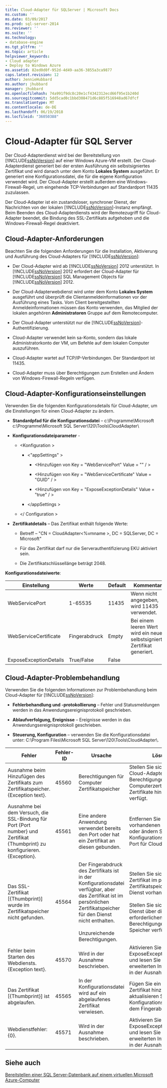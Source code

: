 ```yaml
---
title: Cloud-Adapter für SQLServer | Microsoft Docs
ms.custom: ''
ms.date: 03/09/2017
ms.prod: sql-server-2014
ms.reviewer: ''
ms.suite: ''
ms.technology:
- database-engine
ms.tgt_pltfrm: ''
ms.topic: article
helpviewer_keywords:
- Cloud adapter
- Deploy to Windows Azure
ms.assetid: 82ed0d0f-952d-4d49-aa36-3855a3ca9877
caps.latest.revision: 12
author: JennieHubbard
ms.author: jhubbard
manager: jhubbard
ms.openlocfilehash: 74a991f9dc8c20e1cf4342312ecd66f95e1b240d
ms.sourcegitcommit: 5dd5cad0c1bbd308471d6c885f516948ad67dfcf
ms.translationtype: MT
ms.contentlocale: de-DE
ms.lasthandoff: 06/19/2018
ms.locfileid: "36050388"
---
```

# <a name="cloud-adapter-for-sql-server"></a>Cloud-Adapter für SQL Server
  Der Cloud-Adapterdienst wird bei der Bereitstellung von [!INCLUDE[ssNoVersion](../includes/ssnoversion-md.md)] auf einer Windows Azure-VM erstellt. Der Cloud-Adapterdienst generiert bei der ersten Ausführung ein selbstsigniertes Zertifikat und wird danach unter dem Konto **Lokales System** ausgeführt. Er generiert eine Konfigurationsdatei, die für die eigene Konfiguration verwendet wird. Der Cloud-Adapter erstellt außerdem eine Windows-Firewall-Regel, um eingehende TCP-Verbindungen auf Standardport 11435 zuzulassen.  
  
 Der Cloud-Adapter ist ein zustandsloser, synchroner Dienst, der Nachrichten von der lokalen [!INCLUDE[ssNoVersion](../includes/ssnoversion-md.md)]-Instanz empfängt. Beim Beenden des Cloud-Adapterdiensts wird der Remotezugriff für Cloud-Adapter beendet, die Bindung des SSL-Zertifikats aufgehoben und die Windows-Firewall-Regel deaktiviert.  
  
## <a name="cloud-adapter-requirements"></a>Cloud-Adapter-Anforderungen  
 Beachten Sie die folgenden Anforderungen für die Installation, Aktivierung und Ausführung des Cloud-Adapters für [!INCLUDE[ssNoVersion](../includes/ssnoversion-md.md)]:  
  
-   Der Cloud-Adapter wird ab [!INCLUDE[ssNoVersion](../includes/ssnoversion-md.md)] 2012 unterstützt. In [!INCLUDE[ssNoVersion](../includes/ssnoversion-md.md)] 2012 erfordert der Cloud-Adapter für [!INCLUDE[ssNoVersion](../includes/ssnoversion-md.md)] SQL Management Objects für [!INCLUDE[ssNoVersion](../includes/ssnoversion-md.md)] 2012.  
  
-   Der Cloud-Adapterwebdienst wird unter dem Konto **Lokales System** ausgeführt und überprüft die Clientanmeldeinformationen vor der Ausführung eines Tasks. Vom Client bereitgestellten Anmeldeinformationen müssen das Konto verwenden, das Mitglied der lokalen angehören **Administratoren** Gruppe auf dem Remotecomputer.  
  
-   Der Cloud-Adapter unterstützt nur die [!INCLUDE[ssNoVersion](../includes/ssnoversion-md.md)]-Authentifizierung.  
  
-   Cloud-Adapter verwendet kein sa-Konto, sondern das lokale Administratorkonto der VM, um Befehle auf dem lokalen Computer auszuführen.  
  
-   Cloud-Adapter wartet auf TCP/IP-Verbindungen. Der Standardport ist 11435.  
  
-   Cloud-Adapter muss über Berechtigungen zum Erstellen und Ändern von Windows-Firewall-Regeln verfügen.  
  
## <a name="cloud-adapter-configuration-settings"></a>Cloud-Adapter-Konfigurationseinstellungen  
 Verwenden Sie die folgenden Konfigurationsdetails für Cloud-Adapter, um die Einstellungen für einen Cloud-Adapter zu ändern.  
  
-   **Standardpfad für die Konfigurationsdatei** – c:\Programme\Microsoft c:\Programme\Microsoft SQL Server\120\Tools\CloudAdapter\  
  
-   **Konfigurationsdateiparameter** -  
  
    -   \<Konfiguration >  
  
        -   \<"appSettings" >  
  
            -   \<Hinzufügen von Key = "WebServicePort" Value = "" / >  
  
            -   \<Hinzufügen von Key = "WebServiceCertificate" Value = "GUID" / >  
  
            -   \<Hinzufügen von Key = "ExposeExceptionDetails" Value = "true" / >  
  
        -   \</appSettings >  
  
    -   \</ Configuration >  
  
-   **Zertifikatdetails** – Das Zertifikat enthält folgende Werte:  
  
    -   Betreff – "CN = CloudAdapter\<%vmname >, DC = SQLServer, DC = Microsoft"  
  
    -   Für das Zertifikat darf nur die Serverauthentifizierung EKU aktiviert sein.  
  
    -   Die Zertifikatschlüssellänge beträgt 2048.  
  
 **Konfigurationsdateiwerte**:  
  
|Einstellung|Werte|Default|Kommentare|  
|-------------|------------|-------------|--------------|  
|WebServicePort|1-65535|11435|Wenn nicht angegeben, wird 11435 verwendet.|  
|WebServiceCertificate|Fingerabdruck|Empty|Bei einem leeren Wert wird ein neues selbstsigniertes Zertifikat generiert.|  
|ExposeExceptionDetails|True/False|False||  
  
## <a name="cloud-adapter-troubleshooting"></a>Cloud-Adapter-Problembehandlung  
 Verwenden Sie die folgenden Informationen zur Problembehandlung beim Cloud-Adapter für [!INCLUDE[ssNoVersion](../includes/ssnoversion-md.md)]:  
  
-   **Fehlerbehandlung und -protokollierung** – Fehler und Statusmeldungen werden in das Anwendungsereignisprotokoll geschrieben.  
  
-   **Ablaufverfolgung, Ereignisse** – Ereignisse werden in das Anwendungsereignisprotokoll geschrieben.  
  
-   **Steuerung, Konfiguration** – verwenden Sie die Konfigurationsdatei unter: C:\Program Files\Microsoft SQL Server\120\Tools\CloudAdapter\\.  
  
|Fehler|Fehler-ID|Ursache|Lösung|  
|-----------|--------------|-----------|----------------|  
|Ausnahme beim Hinzufügen des Zertifikats zum Zertifikatspeicher. {Exception text}.|45560|Berechtigungen für Computer Zertifikatspeicher|Stellen Sie sicher, dass der Cloud-Adapterdienst Berechtigungen, um dem Computerzertifikatspeicher Zertifikate hinzuzufügen verfügt.|  
|Ausnahme bei dem Versuch, die SSL-Bindung für Port {Port number} und Zertifikat {Thumbprint} zu konfigurieren. {Exception}.|45561|Eine andere Anwendung verwendet bereits den Port oder hat ein Zertifikat an diesen gebunden.|Entfernen Sie alle vorhandenen Bindungen, oder ändern Sie in der Konfigurationsdatei den Port für Cloud-Adapter.|  
|Das SSL-Zertifikat [{Thumbprint}] wurde im Zertifikatspeicher nicht gefunden.|45564|Der Fingerabdruck des Zertifikats ist in der Konfigurationsdatei verfügbar, aber das Zertifikat ist im persönlichen Zertifikatspeicher für den Dienst nicht enthalten.<br /><br /> Unzureichende Berechtigungen.|Stellen Sie sicher, dass das Zertifikat im persönlichen Zertifikatspeicher für den Dienst vorhanden ist.<br /><br /> Stellen Sie sicher, dass der Dienst über die erforderlichen Berechtigungen für den Speicher verfügt.|  
|Fehler beim Starten des Webdiensts. {Exception text}.|45570|Wird in der Ausnahme beschrieben.|Aktivieren Sie ExposeExceptionDetails, und lesen Sie die erweiterten Informationen in der Ausnahme.|  
|Das Zertifikat [{Thumbprint}] ist abgelaufen.|45565|In der Konfigurationsdatei wird auf ein abgelaufenes Zertifikat verwiesen.|Fügen Sie ein gültiges Zertifikat hinzu, und aktualisieren Sie die Konfigurationsdatei mit dem Fingerabdruck.|  
|Webdienstfehler: {0}.|45571|Wird in der Ausnahme beschrieben.|Aktivieren Sie ExposeExceptionDetails, und lesen Sie die erweiterten Informationen in der Ausnahme.|  
  
## <a name="see-also"></a>Siehe auch  
 [Bereitstellen einer SQL Server-Datenbank auf einem virtuellen Microsoft Azure-Computer](../relational-databases/databases/deploy-a-sql-server-database-to-a-microsoft-azure-virtual-machine.md)  
  
  
